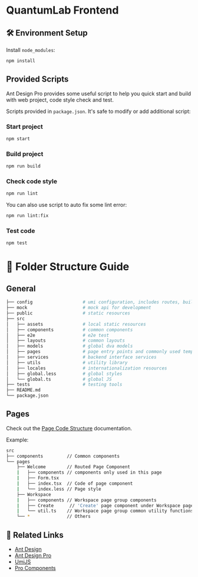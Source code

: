 # QuantumLab Frontend
## 🛠️ Environment Setup
Install `node_modules`:

```bash
npm install
```
## Provided Scripts

Ant Design Pro provides some useful script to help you quick start and build with web project, code style check and test.

Scripts provided in `package.json`. It's safe to modify or add additional script:

### Start project

```bash
npm start
```

### Build project

```bash
npm run build
```

### Check code style

```bash
npm run lint
```

You can also use script to auto fix some lint error:

```bash
npm run lint:fix
```

### Test code

```bash
npm test
```



# 📁 Folder Structure Guide
## General
``` bash
├── config                   # umi configuration, includes routes, build, etc.
├── mock                     # mock api for development
├── public                   # static resources
├── src
│   ├── assets               # local static resources
│   ├── components           # common components
│   ├── e2e                  # e2e test
│   ├── layouts              # common layouts
│   ├── models               # global dva models
│   ├── pages                # page entry points and commonly used templates
│   ├── services             # backend interface services
│   ├── utils                # utility library
│   ├── locales              # internationalization resources
│   ├── global.less          # global styles
│   └── global.ts            # global JS
├── tests                    # testing tools
├── README.md
└── package.json
```
## Pages
Check out the [Page Code Structure](https://pro.ant.design/docs/folder#page-code-structure-recommendation) documentation.

Example:
``` bash
src
├── components         // Common components
└── pages
    ├── Welcome        // Routed Page Component
    |   ├── components // components only used in this page
    |   ├── Form.tsx
    |   ├── index.tsx  // Code of page component
    |   └── index.less // Page style
    ├── Workspace
    |   ├── components // Workspace page group components
    |   ├── Create      // 'Create' page component under Workspace page group
    |   └── util.ts    // Workspace page group common utility functions
    └── *              // Others
```

## 🔗 Related Links
- [Ant Design](https://ant.design)
- [Ant Design Pro](https://pro.ant.design)
- [UmiJS](https://umijs.org/)
- [Pro Components](https://procomponents.ant.design/)


